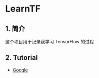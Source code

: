 # LearnTF

## 1. 简介

这个项目用于记录我学习 TensorFlow 的过程

## 2. Tutorial

- [Google](https://tensorflow.google.cn/tutorials/)

